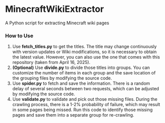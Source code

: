 # MinecraftWikiExtractor
A Python script for extracting Minecraft wiki pages

### How to Use
1. Use **fetch_titles.py** to get the titles. The title may change continuously with version updates or Wiki modifications, so it is necessary to obtain the latest value. However, you can also use the one that comes with this repository (taken from April 16, 2025).
2. **(Optional)** Use **divide.py** to divide those titles into groups. You can customize the number of items in each group and the save location of the grouping files by modifying the source code.
3. Use **spider.py** to fetch and save the information. There is a random delay of several seconds between two requests, which can be adjusted by modifying the source code.
4. Use **validate.py** to validate and pick out those missing files. During the crawling process, there is a 1-2% probability of failure, which may result in some pages being missed. Run this code to identify those missing pages and save them into a separate group for re-crawling.
